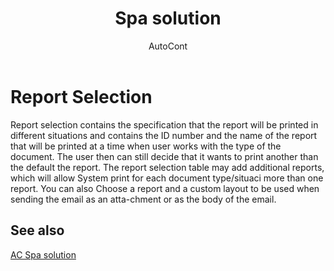 ﻿---
    title: "Spa solution"
    author: AutoCont
    ms.date: 04/30/2018
    ms.topic: article
    ms.prod: dynamics-nav-2017
    ms.contentlocale: en
    ms.lasthandoff: 04/30/2018
---

# Report Selection

Report selection contains the specification that the report will be printed in different situations and contains the ID number and the name of the report that will be printed at a time when user works with the type of the document.
The user then can still decide that it wants to print another than the default the report. The report selection table may add additional reports, which will allow System print for each document type/situaci more than one report. 
You can also Choose a report and a custom layout to be used when sending the email as an atta-chment or as the body of the email. 



## <a name="see-also"></a>See also
[AC Spa solution](ac-spa-solution.md)